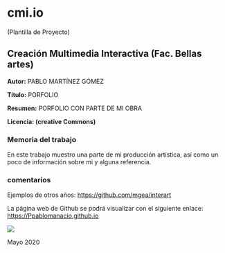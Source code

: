 # cmi.io

(Plantilla de Proyecto) 

## Creación Multimedia Interactiva (Fac. Bellas artes)

**Autor:**  PABLO MARTÍNEZ GÓMEZ 

**Título:** PORFOLIO

**Resumen:**  PORFOLIO CON PARTE DE MI OBRA

**Licencia: (creative Commons)**


### Memoria del trabajo

En este trabajo muestro una parte de mi producción artística, así como un poco de información sobre mi y alguna referencia.

### comentarios

Ejemplos de otros años: https://github.com/mgea/interart 

La página web de Github se podrá visualizar con el siguiente enlace: https://Ppablomanacio.github.io 

![](https://upload.wikimedia.org/wikipedia/commons/thumb/6/62/CC-BY-SA-Andere_Wikis_%28v%29.svg/200px-CC-BY-SA-Andere_Wikis_%28v%29.svg.png)



Mayo 2020
